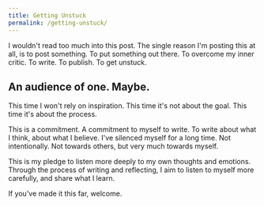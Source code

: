 ```yaml
---
title: Getting Unstuck
permalink: /getting-unstuck/
---
```


I wouldn't read too much into this post. The single reason I'm posting this at all, is to post something. To put something out there. To overcome my inner critic. To write. To publish. To get unstuck. 

An audience of one. Maybe. 
---

This time I won't rely on inspiration. This time it's not about the goal. This time it's about the process. 

This is a commitment. A commitment to myself to write. To write about what I think, about what I believe. I've silenced myself for a long time. Not intentionally. Not towards others, but very much towards myself. 

This is my pledge to listen more deeply to my own thoughts and emotions. Through the process of writing and reflecting, I aim to listen to myself more carefully, and share what I learn.

If you've made it this far, welcome. 